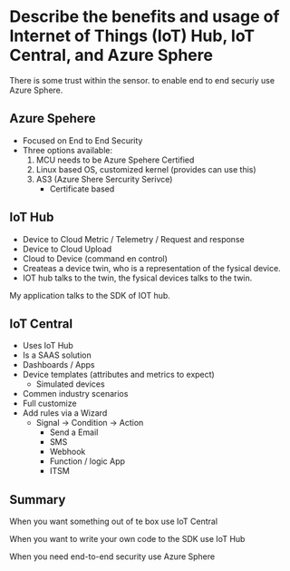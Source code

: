 # Describe the benefits and usage of Internet of Things (IoT) Hub, IoT Central, and Azure Sphere

There is some trust within the sensor. to enable end to end securiy use Azure Sphere.

## Azure Spehere
- Focused on End to End Security
- Three options available:
    1. MCU needs to be Azure Spehere Certified
    2. Linux based OS, customized kernel (provides can use this)
    3. AS3 (Azure Shere Sercurity Serivce)
        - Certificate based

## IoT Hub
- Device to Cloud Metric / Telemetry / Request and response
- Device to Cloud Upload
- Cloud to Device (command en control)
- Createas a device twin, who is a representation of the fysical device.
- IOT hub talks to the twin, the fysical devices talks to the twin.

My application talks to the SDK of IOT hub.

## IoT Central
- Uses IoT Hub
- Is a SAAS solution
- Dashboards / Apps
- Device templates (attributes and metrics to expect)
    - Simulated devices
- Commen industry scenarios
- Full customize
- Add rules via a Wizard
    - Signal -> Condition -> Action
        - Send a Email
        - SMS
        - Webhook
        - Function / logic App
        - ITSM

## Summary
When you want something out of te box use IoT Central

When you want to write your own code to the SDK use IoT Hub

When you need end-to-end security use Azure Sphere